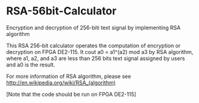 RSA-56bit-Calculator
====================

Encryption and decryption of 256-biti text signal by implementing RSA algorithm




This RSA 256-bit calculator operates the computation of encryption or decryption on FPGA DE2-115. It cout a0 = a1^(a2) mod a3 by RSA algorithm, where a1, a2, and a3 are less than 256 bits text signal assigned by users and a0 is the result.


For more information of RSA algorithm, please see http://en.wikipedia.org/wiki/RSA_(algorithm)


[Note that the code should be run on FPGA DE2-115]
